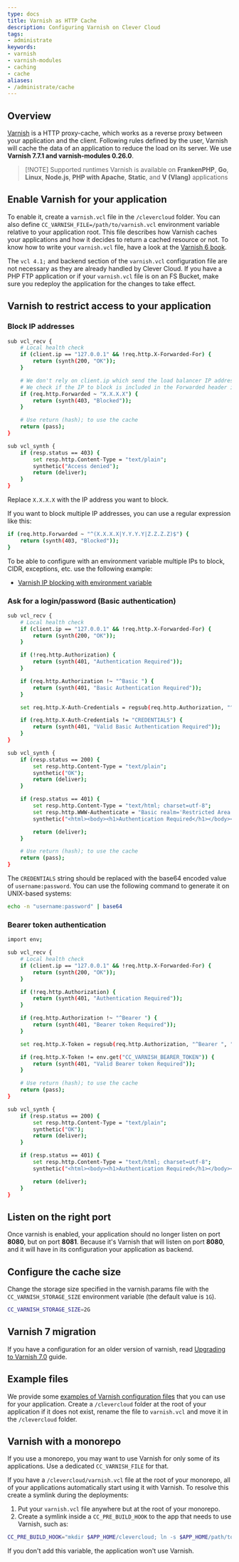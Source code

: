 ```yaml
---
type: docs
title: Varnish as HTTP Cache
description: Configuring Varnish on Clever Cloud
tags:
- administrate
keywords:
- varnish
- varnish-modules
- caching
- cache
aliases:
- /administrate/cache
---
```


## Overview

[Varnish](https://www.varnish-cache.org/) is a HTTP proxy-cache, which works as a reverse proxy between your application
and the client. Following rules defined by the user, Varnish will cache the data of an application to reduce the load on its server. We use **Varnish 7.7.1 and varnish-modules 0.26.0**.


> [!NOTE] Supported runtimes
> Varnish is available on **FrankenPHP**, **Go**, **Linux**, **Node.js**, **PHP with Apache**, **Static**, and **V (Vlang)** applications

## Enable Varnish for your application

To enable it, create a `varnish.vcl` file in the `/clevercloud` folder. You can also define `CC_VARNISH_FILE=/path/to/varnish.vcl` environment variable relative to your application root. This file describes how Varnish caches your applications and how it decides to return a cached resource or not. To know how to write your `varnish.vcl` file, have a look at the [Varnish 6 book](https://info.varnish-software.com/resources/varnish-6-by-example-book).

The `vcl 4.1;` and backend section of the `varnish.vcl` configuration file are not necessary as they are already handled by Clever Cloud.
If you have a PHP FTP application or if your `varnish.vcl` file is on an FS Bucket, make sure you redeploy the application for the changes to take effect.

## Varnish to restrict access to your application

### Block IP addresses

```bash {filename="clevercloud/varnish.vcl"}
sub vcl_recv {
    # Local health check
    if (client.ip == "127.0.0.1" && !req.http.X-Forwarded-For) {
        return (synth(200, "OK"));
    }

    # We don't rely on client.ip which send the load balancer IP address
    # We check if the IP to block is included in the Forwarded header instead
    if (req.http.Forwarded ~ "X.X.X.X") {
        return (synth(403, "Blocked"));
    }

    # Use return (hash); to use the cache
    return (pass);
}

sub vcl_synth {
    if (resp.status == 403) {
        set resp.http.Content-Type = "text/plain";
        synthetic("Access denied");
        return (deliver);
    }
}
```

Replace `X.X.X.X` with the IP address you want to block.

If you want to block multiple IP addresses, you can use a regular expression like this:

```bash
if (req.http.Forwarded ~ "^(X.X.X.X|Y.Y.Y.Y|Z.Z.Z.Z)$") {
    return (synth(403, "Blocked"));
}
```

To be able to configure with an environment variable multiple IPs to block, CIDR, exceptions, etc. use the following example:

- [Varnish IP blocking with environment variable](https://github.com/CleverCloud/varnish-examples/blob/main/varnish-ip-blocking/varnish.vcl)

### Ask for a login/password (Basic authentication)

```bash {filename="clevercloud/varnish.vcl"}
sub vcl_recv {
    # Local health check
    if (client.ip == "127.0.0.1" && !req.http.X-Forwarded-For) {
        return (synth(200, "OK"));
    }

    if (!req.http.Authorization) {
        return (synth(401, "Authentication Required"));
    }

    if (req.http.Authorization !~ "^Basic ") {
        return (synth(401, "Basic Authentication Required"));
    }

    set req.http.X-Auth-Credentials = regsub(req.http.Authorization, "^Basic ", "");

    if (req.http.X-Auth-Credentials != "CREDENTIALS") {
        return (synth(401, "Valid Basic Authentication Required"));
    }
}

sub vcl_synth {
    if (resp.status == 200) {
        set resp.http.Content-Type = "text/plain";
        synthetic("OK");
        return (deliver);
    }

    if (resp.status == 401) {
        set resp.http.Content-Type = "text/html; charset=utf-8";
        set resp.http.WWW-Authenticate = "Basic realm='Restricted Area'";
        synthetic("<html><body><h1>Authentication Required</h1></body></html>");

        return (deliver);
    }

    # Use return (hash); to use the cache
    return (pass);
}
```

The `CREDENTIALS` string should be replaced with the base64 encoded value of `username:password`. You can use the following command to generate it on UNIX-based systems:

```bash
echo -n "username:password" | base64
```

### Bearer token authentication

```bash {filename="clevercloud/varnish.vcl"}
import env;

sub vcl_recv {
    # Local health check
    if (client.ip == "127.0.0.1" && !req.http.X-Forwarded-For) {
        return (synth(200, "OK"));
    }

    if (!req.http.Authorization) {
        return (synth(401, "Authentication Required"));
    }

    if (req.http.Authorization !~ "^Bearer ") {
        return (synth(401, "Bearer token Required"));
    }

    set req.http.X-Token = regsub(req.http.Authorization, "^Bearer ", "");

    if (req.http.X-Token != env.get("CC_VARNISH_BEARER_TOKEN")) {
        return (synth(401, "Valid Bearer token Required"));
    }

    # Use return (hash); to use the cache
    return (pass);
}

sub vcl_synth {
    if (resp.status == 200) {
        set resp.http.Content-Type = "text/plain";
        synthetic("OK");
        return (deliver);
    }

    if (resp.status == 401) {
        set resp.http.Content-Type = "text/html; charset=utf-8";
        synthetic("<html><body><h1>Authentication Required</h1></body></html>");

        return (deliver);
    }
}
```

## Listen on the right port

Once varnish is enabled, your application should no longer listen on port **8080**, but on port **8081**. Because it's Varnish that will listen on port **8080**, and it will have in its configuration your application as backend.

## Configure the cache size

Change the storage size specified in the varnish.params file with the `CC_VARNISH_STORAGE_SIZE` environment variable (the default value is `1G`).

```bash
CC_VARNISH_STORAGE_SIZE=2G
```

## Varnish 7 migration

If you have a configuration for an older version of varnish, read [Upgrading to Varnish 7.0](https://varnish-cache.org/docs/7.0/whats-new/upgrading-7.0.html) guide.

## Example files

We provide some [examples of Varnish configuration files](https://GitHub.com/CleverCloud/varnish-examples) that you can
use for your application. Create a `/clevercloud` folder at the root of your application if it does not exist,
rename the file to `varnish.vcl` and move it in the `/clevercloud` folder.

## Varnish with a monorepo

If you use a monorepo, you may want to use Varnish for only some of its applications. Use a dedicated `CC_VARNISH_FILE` for that.

If you have a `/clevercloud/varnish.vcl` file at the root of your monorepo, all of your applications automatically start using it with Varnish. To resolve this create a symlink during the deployments:

1. Put your `varnish.vcl` file anywhere but at the root of your monorepo.
2. Create a symlink inside a `CC_PRE_BUILD_HOOK` to the app that needs to use Varnish, such as:

```bash
CC_PRE_BUILD_HOOK="mkdir $APP_HOME/clevercloud; ln -s $APP_HOME/path/to/your/file/varnish.vcl $APP_HOME/clevercloud/varnish.vcl"
```

If you don't add this variable, the application won't use Varnish.
